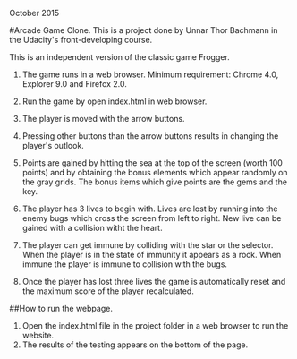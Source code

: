 October 2015

#Arcade Game Clone.
This is a project done by Unnar Thor Bachmann in the Udacity's front-developing course.

This is an independent version of the classic game Frogger.

1. The game runs in a web browser. Minimum requirement: 
   Chrome 4.0, Explorer 9.0 and Firefox 2.0.

2. Run the game by open index.html in web browser.

3. The player is moved with the arrow buttons.

4. Pressing other buttons than the arrow buttons 
   results in changing the player's outlook.

5. Points are gained by hitting the sea at the top
   of the screen (worth 100 points) and by obtaining
   the bonus elements which appear randomly on the
   gray grids. The bonus items which give points are 
   the gems and the key. 

6. The player has 3 lives to begin with. Lives are
   lost by running into the enemy bugs which cross
   the screen from left to right. New live can be
   gained with a collision witht the heart.

7. The player can get immune by colliding with the
   star or the selector. When the player is in the state
   of immunity it appears as a rock. When immune
   the player is immune to collision with the bugs.

8. Once the player has lost three lives the game is
   automatically reset and the maximum score of the
   player recalculated.

##How to run the webpage.

1. Open the index.html file in the project folder in a web browser to run the website.
2. The results of the testing appears on the bottom of the page.


